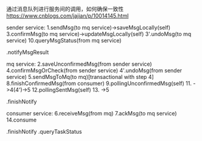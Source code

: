 通过消息队列进行服务间的调用，如何确保一致性
https://www.cnblogs.com/jajian/p/10014145.html

sender service:
1.sendMsg(to mq service)->saveMsgLocally(self)
3.confirmMsg(to mq service)->updateMsgLocally(self)
3'.undoMsg(to mq service)
10.queryMsgStatus(from mq service)


.notifyMsgResult

mq service:
2.saveUnconfirmedMsg(from sender service)
4.confirmMsgOrCheck(from sender service)
4'.undoMsg(from sender service)
5.sendMsgToMq(to mq)[transactional with step 4]
8.finishConfirmedMsg(from consumer)
9.pollingUnconfirmedMsg(self)
11. ->4(4')->5
12.pollingSentMsg(self)
13. ->5


.finishNotify

consumer service:
6.receiveMsg(from mq)
7.ackMsg(to mq service)
14.consume


.finishNotify
.queryTaskStatus



